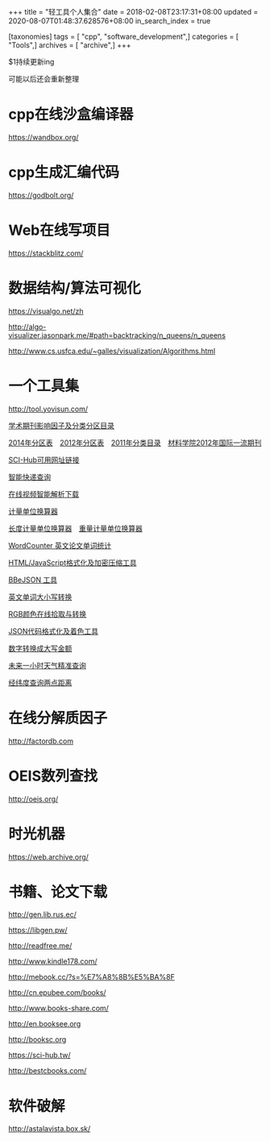 +++
title = "轻工具个人集合"
date = 2018-02-08T23:17:31+08:00
updated = 2020-08-07T01:48:37.628576+08:00
in_search_index = true

[taxonomies]
tags = [ "cpp", "software_development",]
categories = [ "Tools",]
archives = [ "archive",]
+++

$1持续更新ing

可能以后还会重新整理

<!-- more -->

# cpp在线沙盒编译器

https://wandbox.org/

# cpp生成汇编代码

https://godbolt.org/

# Web在线写项目

https://stackblitz.com/

# 数据结构/算法可视化

https://visualgo.net/zh

http://algo-visualizer.jasonpark.me/#path=backtracking/n_queens/n_queens

http://www.cs.usfca.edu/~galles/visualization/Algorithms.html

# 一个工具集

http://tool.yovisun.com/

[学术期刊影响因子及分类分区目录](http://tool.yovisun.com/journal/)

[2014年分区表](http://tool.yovisun.com/journal/index.php)　[2012年分区表](http://tool.yovisun.com/journal/hust2012.php)　[2011年分类目录](http://tool.yovisun.com/journal/hust2011.php)　[材料学院2012年国际一流期刊](http://tool.yovisun.com/journal/hust2012mse.php)

[SCI-Hub可用网址链接](http://tool.yovisun.com/scihub/)

[智能快递查询](http://tool.yovisun.com/kuaidi/)

[在线视频智能解析下载](http://tool.yovisun.com/grabvideo/)

[计量单位换算器](http://tool.yovisun.com/unit/)

[长度计量单位换算器](http://tool.yovisun.com/unit/length.php)　[重量计量单位换算器](http://tool.yovisun.com/unit/weight.php)

[WordCounter 英文论文单词统计](http://tool.yovisun.com/wordcounter/)

[HTML/JavaScript格式化及加密压缩工具](http://tool.yovisun.com/htmljs/)

[BBeJSON 工具](https://www.bejson.com/)

[英文单词大小写转换](http://tool.yovisun.com/alphabet/)

[RGB颜色在线拾取与转换](http://tool.yovisun.com/rgbcolor/)

[JSON代码格式化及着色工具](http://tool.yovisun.com/json/)

[数字转换成大写金额](http://tool.yovisun.com/rmb/)

[未来一小时天气精准查询](http://tool.yovisun.com/tianqi/)

[经纬度查询两点距离](http://tool.yovisun.com/longlat/)

# 在线分解质因子

http://factordb.com

# OEIS数列查找

http://oeis.org/

# 时光机器

https://web.archive.org/

# 书籍、论文下载

http://gen.lib.rus.ec/

https://libgen.pw/

http://readfree.me/

http://www.kindle178.com/

http://mebook.cc/?s=%E7%A8%8B%E5%BA%8F

http://cn.epubee.com/books/

http://www.books-share.com/

http://en.booksee.org

http://booksc.org

https://sci-hub.tw/

http://bestcbooks.com/

# 软件破解

http://astalavista.box.sk/